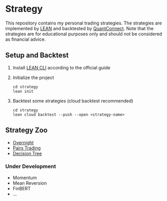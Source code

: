# Strategy

This repository contains my personal trading strategies. The strategies are implemented by [LEAN](https://github.com/QuantConnect/Lean) and backtested by [QuantConnect](https://www.quantconnect.com/). Note that the strategies are for educational purposes only and should not be considered as financial advice.

## Setup and Backtest

1. Install [LEAN CLI](https://github.com/QuantConnect/Lean) according to the official guide

2. Initialize the project

    ```console
    cd strategy
    lean init
    ```

3. Backtest some strategies (cloud backtest recommended)

    ```console
    cd strategy
    lean cloud backtest --push --open <strategy-name>
    ```

## Strategy Zoo

+ [Overnight](overnight/)
+ [Pairs Trading](pairs_trading/)
+ [Decision Tree](decision_tree/)

### Under Development

+ Momentum
+ Mean Reversion
+ FinBERT
+ ...

